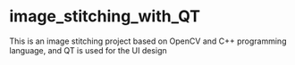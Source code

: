 # image_stitching_with_QT
This is an image stitching project based on OpenCV and C++ programming language, and QT is used for the UI design
